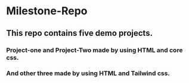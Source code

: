 # Milestone-Repo
## This repo contains five demo projects.
 ### Project-one and Project-Two made by using HTML and core css. 
 ###  And other three made by using HTML and Tailwind css.
